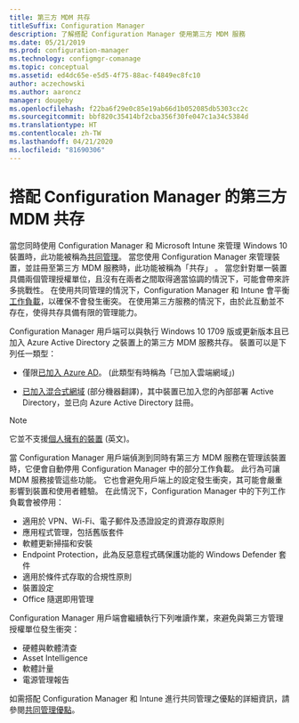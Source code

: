 ```yaml
---
title: 第三方 MDM 共存
titleSuffix: Configuration Manager
description: 了解搭配 Configuration Manager 使用第三方 MDM 服務
ms.date: 05/21/2019
ms.prod: configuration-manager
ms.technology: configmgr-comanage
ms.topic: conceptual
ms.assetid: ed4dc65e-e5d5-4f75-88ac-f4849ec8fc10
author: aczechowski
ms.author: aaroncz
manager: dougeby
ms.openlocfilehash: f22ba6f29e0c85e19ab66d1b052085db5303cc2c
ms.sourcegitcommit: bbf820c35414bf2cba356f30fe047c1a34c5384d
ms.translationtype: HT
ms.contentlocale: zh-TW
ms.lasthandoff: 04/21/2020
ms.locfileid: "81690306"
---
```

# <a name="third-party-mdm-coexistence-with-configuration-manager"></a>搭配 Configuration Manager 的第三方 MDM 共存

當您同時使用 Configuration Manager 和 Microsoft Intune 來管理 Windows 10 裝置時，此功能被稱為[共同管理](overview.md)。 當您使用 Configuration Manager 來管理裝置，並註冊至第三方 MDM 服務時，此功能被稱為「共存」  。 當您針對單一裝置具備兩個管理授權單位，且沒有在兩者之間取得適當協調的情況下，可能會帶來許多挑戰性。 在使用共同管理的情況下，Configuration Manager 和 Intune 會平衡[工作負載](workloads.md)，以確保不會發生衝突。 在使用第三方服務的情況下，由於此互動並不存在，使得共存具備有限的管理能力。

Configuration Manager 用戶端可以與執行 Windows 10 1709 版或更新版本且已加入 Azure Active Directory 之裝置上的第三方 MDM 服務共存。 裝置可以是下列任一類型：

- 僅限[已加入 Azure AD](https://docs.microsoft.com/azure/active-directory/devices/azureadjoin-plan)。 (此類型有時稱為「已加入雲端網域」)  

- [已加入混合式網域](https://docs.microsoft.com/azure/active-directory/devices/hybrid-azuread-join-plan) \(部分機器翻譯\)，其中裝置已加入您的內部部署 Active Directory，並已向 Azure Active Directory 註冊。  

> [!Note]  
> 它並不支援[個人擁有的裝置](https://docs.microsoft.com/windows/client-management/mdm/mdm-enrollment-of-windows-devices#connecting-personally-owned-devices-bring-your-own-device) \(英文\)。  

當 Configuration Manager 用戶端偵測到同時有第三方 MDM 服務在管理該裝置時，它便會自動停用 Configuration Manager 中的部分工作負載。 此行為可讓 MDM 服務接管這些功能。 它也會避免用戶端上的設定發生衝突，其可能會嚴重影響到裝置和使用者體驗。 在此情況下，Configuration Manager 中的下列工作負載會被停用：

- 適用於 VPN、Wi-Fi、電子郵件及憑證設定的資源存取原則
- 應用程式管理，包括舊版套件
- 軟體更新掃描和安裝
- Endpoint Protection，此為反惡意程式碼保護功能的 Windows Defender 套件
- 適用於條件式存取的合規性原則
- 裝置設定
- Office 隨選即用管理

Configuration Manager 用戶端會繼續執行下列唯讀作業，來避免與第三方管理授權單位發生衝突：

- 硬體與軟體清查
- Asset Intelligence
- 軟體計量
- 電源管理報告

如需搭配 Configuration Manager 和 Intune 進行共同管理之優點的詳細資訊，請參閱[共同管理優點](overview.md#benefits)。
